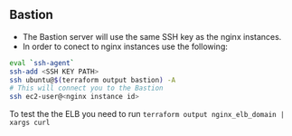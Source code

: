 
## Bastion
* The Bastion server will use the same SSH key as the nginx instances.
* In order to conect to nginx instances use the following:

```bash
eval `ssh-agent`
ssh-add <SSH KEY PATH>
ssh ubuntu@$(terraform output bastion) -A 
# This will connect you to the Bastion
ssh ec2-user@<nginx instance id>
```

To test the the ELB you need to run
``` terraform output nginx_elb_domain | xargs curl ```
